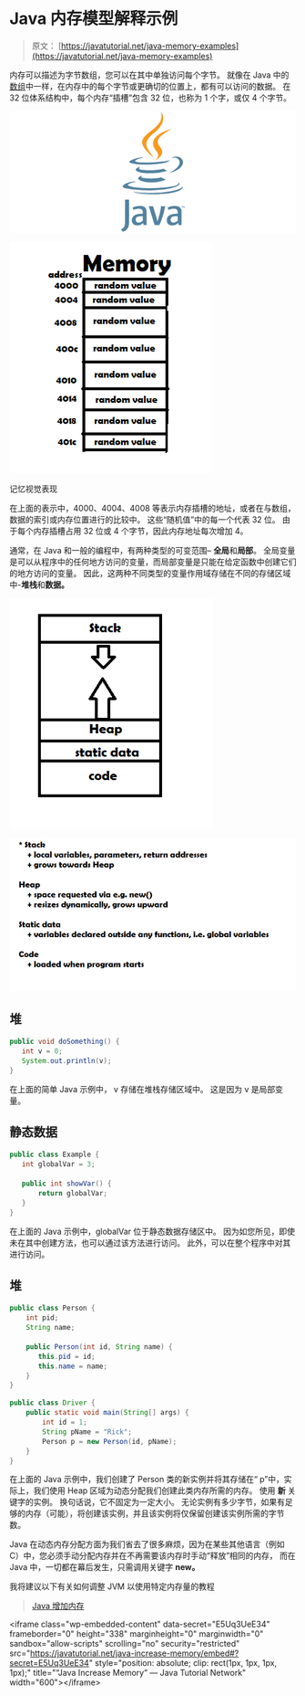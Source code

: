 # Java 内存模型解释示例

> 原文： [https://javatutorial.net/java-memory-examples](https://javatutorial.net/java-memory-examples)

内存可以描述为字节数组，您可以在其中单独访问每个字节。 就像在 Java 中的[数组](https://javatutorial.net/java-array)中一样，在内存中的每个字节或更确切的位置上，都有可以访问的数据。 在 32 位体系结构中，每个内存“插槽”包含 32 位，也称为 1 个字，或仅 4 个字节。

![java-featured-image](img/e0db051dedc1179e7424b6d998a6a772.jpg)

![Memory visual representation](img/751d3b0a0d5f994387d9626692b0926c.jpg)

记忆视觉表现

在上面的表示中，4000、4004、4008 等表示内存插槽的地址，或者在与数组，数据的索引或内存位置进行的比较中。 这些“随机值”中的每一个代表 32 位。 由于每个内存插槽占用 32 位或 4 个字节，因此内存地址每次增加 4。

通常，在 Java 和一般的编程中，有两种类型的可变范围– **全局**和**局部**。 全局变量是可以从程序中的任何地方访问的变量，而局部变量是只能在给定函数中创建它们的地方访问的变量。 因此，这两种不同类型的变量作用域存储在不同的存储区域中-**堆栈**和**数据。**

![Memory regions](img/3977ced81858595e9eccbc2660b4817d.jpg)

![](img/58f53523efe509a0615a71203b1770cf.jpg)

## 堆

```java
public void doSomething() {
   int v = 0;
   System.out.println(v);
}
```

在上面的简单 Java 示例中， v 存储在堆栈存储区域中。 这是因为 v 是局部变量。

## 静态数据

```java
public class Example {
   int globalVar = 3;

   public int showVar() {
       return globalVar;
   }
}
```

在上面的 Java 示例中，globalVar 位于静态数据存储区中。 因为如您所见，即使未在其中创建方法，也可以通过该方法进行访问。 此外，可以在整个程序中对其进行访问。

## **堆**

```java
public class Person {
    int pid;
    String name;

    public Person(int id, String name) {
       this.pid = id;
       this.name = name;
    }
}

```

```java
public class Driver {
    public static void main(String[] args) {
        int id = 1;
        String pName = "Rick";
        Person p = new Person(id, pName);
    }
}
```

在上面的 Java 示例中，我们创建了 Person 类的新实例并将其存储在“ p”中，实际上，我们使用 Heap 区域为动态分配我们创建此类内存所需的内存。 使用 **新** 关键字的实例。 换句话说，它不固定为一定大小。 无论实例有多少字节，如果有足够的内存（可能），将创建该实例，并且该实例将仅保留创建该实例所需的字节数。

Java 在动态内存分配方面为我们省去了很多麻烦，因为在某些其他语言（例如 C）中，您必须手动分配内存并在不再需要该内存时手动“释放”相同的内存， 而在 Java 中，一切都在幕后发生，只需调用关键字 **new。**

我将建议以下有关如何调整 JVM 以使用特定内存量的教程

> [Java 增加内存](https://javatutorial.net/java-increase-memory)

&lt;iframe class="wp-embedded-content" data-secret="E5Uq3UeE34" frameborder="0" height="338" marginheight="0" marginwidth="0" sandbox="allow-scripts" scrolling="no" security="restricted" src="https://javatutorial.net/java-increase-memory/embed#?secret=E5Uq3UeE34" style="position: absolute; clip: rect(1px, 1px, 1px, 1px);" title="“Java Increase Memory” — Java Tutorial Network" width="600"&gt;&lt;/iframe&gt;